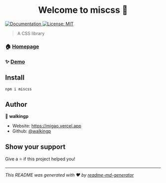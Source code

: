 <h1 align="center">Welcome to miscss 👋</h1>
<p>
  <a href="https://miscss.migao.io" target="_blank">
    <img alt="Documentation" src="https://img.shields.io/badge/documentation-yes-brightgreen.svg" />
  </a>
  <a href="#" target="_blank">
    <img alt="License: MIT" src="https://img.shields.io/badge/License-MIT-yellow.svg" />
  </a>
</p>

> A CSS library

### 🏠 [Homepage](https://walkingp.github.io/miscss/)

### ✨ [Demo](https://walkingp.github.io/miscss/)

## Install

```sh
npm i miscss
```

## Author

👤 **walkingp**

* Website: https://migao.vercel.app
* Github: [@walkingp](https://github.com/walkingp)

## Show your support

Give a ⭐️ if this project helped you!

***
_This README was generated with ❤️ by [readme-md-generator](https://github.com/kefranabg/readme-md-generator)_
